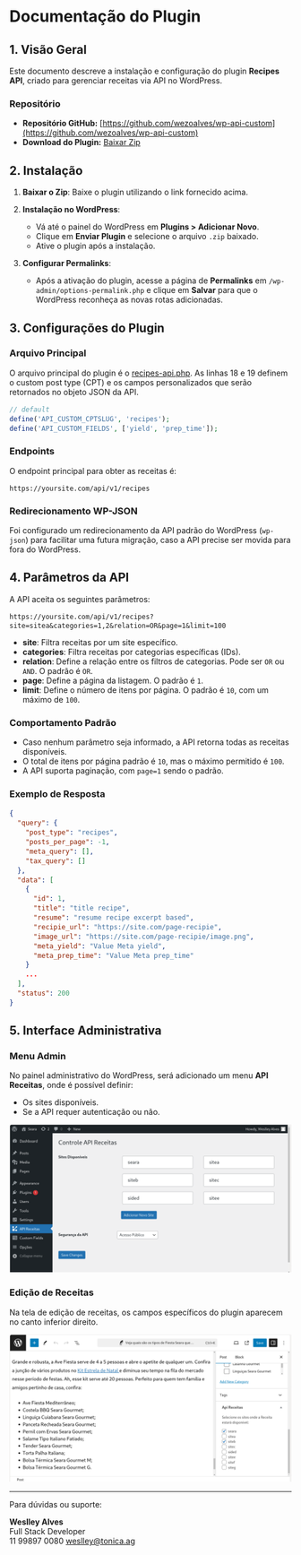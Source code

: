 # Documentação do Plugin

## 1. Visão Geral

Este documento descreve a instalação e configuração do plugin **Recipes API**, criado para gerenciar receitas via API no WordPress.

### Repositório

- **Repositório GitHub:** [https://github.com/wezoalves/wp-api-custom](https://github.com/wezoalves/wp-api-custom)
- **Download do Plugin:** [Baixar Zip](https://github.com/wezoalves/wp-api-custom/archive/refs/heads/main.zip)

## 2. Instalação

1. **Baixar o Zip**: Baixe o plugin utilizando o link fornecido acima.
2. **Instalação no WordPress**:
    - Vá até o painel do WordPress em **Plugins > Adicionar Novo**.
    - Clique em **Enviar Plugin** e selecione o arquivo `.zip` baixado.
    - Ative o plugin após a instalação.

3. **Configurar Permalinks**:
    - Após a ativação do plugin, acesse a página de **Permalinks** em `/wp-admin/options-permalink.php` e clique em **Salvar** para que o WordPress reconheça as novas rotas adicionadas.

## 3. Configurações do Plugin

### Arquivo Principal

O arquivo principal do plugin é o [recipes-api.php](https://github.com/wezoalves/wp-api-custom/blob/main/recipes-api.php). As linhas 18 e 19 definem o custom post type (CPT) e os campos personalizados que serão retornados no objeto JSON da API.

```php
// default
define('API_CUSTOM_CPTSLUG', 'recipes');
define('API_CUSTOM_FIELDS', ['yield', 'prep_time']);
```

### Endpoints

O endpoint principal para obter as receitas é:

```
https://yoursite.com/api/v1/recipes
```

### Redirecionamento WP-JSON

Foi configurado um redirecionamento da API padrão do WordPress (`wp-json`) para facilitar uma futura migração, caso a API precise ser movida para fora do WordPress.

## 4. Parâmetros da API

A API aceita os seguintes parâmetros:

```
https://yoursite.com/api/v1/recipes?site=sitea&categories=1,2&relation=OR&page=1&limit=100
```

- **site**: Filtra receitas por um site específico.
- **categories**: Filtra receitas por categorias específicas (IDs).
- **relation**: Define a relação entre os filtros de categorias. Pode ser `OR` ou `AND`. O padrão é `OR`.
- **page**: Define a página da listagem. O padrão é `1`.
- **limit**: Define o número de itens por página. O padrão é `10`, com um máximo de `100`.

### Comportamento Padrão

- Caso nenhum parâmetro seja informado, a API retorna todas as receitas disponíveis.
- O total de itens por página padrão é `10`, mas o máximo permitido é `100`.
- A API suporta paginação, com `page=1` sendo o padrão.

### Exemplo de Resposta

```json
{
  "query": {
    "post_type": "recipes",
    "posts_per_page": -1,
    "meta_query": [],
    "tax_query": []
  },
  "data": [
    {
      "id": 1,
      "title": "title recipe",
      "resume": "resume recipe excerpt based",
      "recipie_url": "https://site.com/page-recipie",
      "image_url": "https://site.com/page-recipie/image.png",
      "meta_yield": "Value Meta yield",
      "meta_prep_time": "Value Meta prep_time"
    }
    ...
  ],
  "status": 200
}
```

## 5. Interface Administrativa

### Menu Admin

No painel administrativo do WordPress, será adicionado um menu **API Receitas**, onde é possível definir:
- Os sites disponíveis.
- Se a API requer autenticação ou não.

![plugin](./screen-plugin.png)


### Edição de Receitas

Na tela de edição de receitas, os campos específicos do plugin aparecem no canto inferior direito.

![cpt](./screen-cpt.png)

---


Para dúvidas ou suporte:

**Weslley Alves**  
Full Stack Developer  
11 99897 0080
weslley@tonica.ag